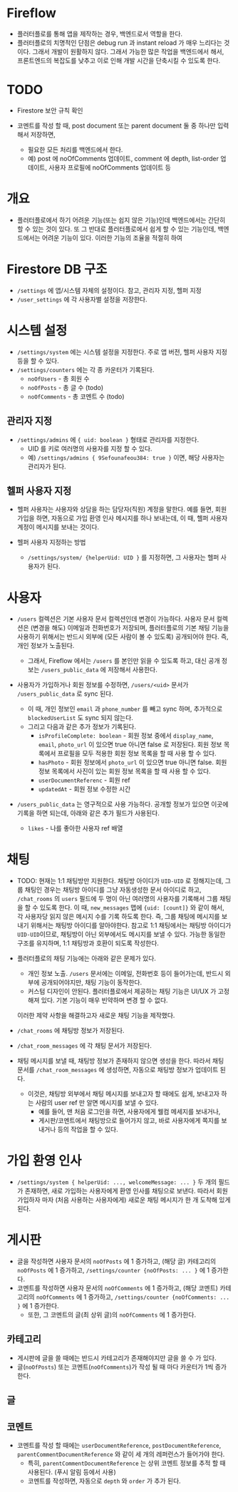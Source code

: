 # Fireflow

* 플러터플로를 통해 앱을 제작하는 경우, 백엔드로서 역할을 한다.
* 플러터플로의 치명적인 단점은 debug run 과 instant reload 가 매우 느리다는 것이다. 그래서 개발이 원활하지 않다. 그래서 가능한 많은 작업을 백엔드에서 해서, 프론트엔드의 복잡도를 낮추고 이로 인해 개발 시간을 단축시킬 수 있도록 한다.

# TODO

* Firestore 보안 규칙 확인

* 코멘트를 작성 할 때, post document 또는 parent document 둘 중 하나만 입력해서 저장하면,
  * 필요한 모든 처리를 백엔드에서 한다.
  * 예) post 에 noOfComments 업데이트, comment 에 depth, list-order 업데이트, 사용자 프로필에 noOfComments 업데이트 등


# 개요

* 플러터플로에서 하기 어려운 기능(또는 쉽지 않은 기능)인데 백엔드에서는 간단히 할 수 있는 것이 있다. 또 그 반대로 플러터플로에서 쉽게 할 수 있는 기능인데, 백엔드에서는 어려운 기능이 있다. 이러한 기능의 조율을 적절히 하여 


# Firestore DB 구조


- `/settings` 에 앱/시스템 자체의 설정이다. 참고, 관리자 지정, 헬퍼 지정
- `/user_settings` 에 각 사용자별 설정을 저장한다.

# 시스템 설정

- `/settings/system` 에는 시스템 설정을 지정한다. 주로 앱 버전, 헬퍼 사용자 지정 등을 할 수 있다.
- `/settings/counters` 에는 각 종 카운터가 기록된다.
  - `noOfUsers` - 총 회원 수
  - `noOfPosts` - 총 글 수 (todo)
  - `noOfComments` - 총 코멘트 수 (todo)

## 관리자 지정

- `/settings/admins` 에 `{ uid: boolean }` 형태로 관리자를 지정한다.
  - UID 를 키로 여러명의 사용자를 지정 할 수 있다.
  - 예) `/settings/admins { 9Sefounafeou384: true }` 이면, 해당 사용자는 관리자가 된다.



## 헬퍼 사용자 지정

- 헬퍼 사용자는 사용자와 상담을 하는 담당자(직원) 계정을 말한다. 예를 들면, 회원 가입을 하면, 자동으로 가입 환영 인사 메시지를 하나 보내는데, 이 때, 헬퍼 사용자 계정이 메시지를 보내는 것이다.

- 헬퍼 사용자 지정하는 방법
    - `/settings/system/ {helperUid: UID }` 를 지정하면, 그 사용자는 헬퍼 사용자가 된다.


# 사용자

- `/users` 컬렉션은 기본 사용자 문서 컬렉션인데 변경이 가능하다. 사용자 문서 컬렉션은 (변경을 해도) 이메일과 전화번호가 저장되며, 플러터플로의 기본 채팅 기능을 사용하기 위해서는 반드시 외부에 (모든 사람이 볼 수 있도록) 공개되어야 한다. 즉, 개인 정보가 노출된다.
  - 그래서, Fireflow 에서는 `/users` 를 본인만 읽을 수 있도록 하고, 대신 공개 정보는 `/users_public_data` 에 저장해서 사용한다.

- 사용자가 가입하거나 회원 정보를 수정하면, `/users/<uid>` 문서가 `/users_public_data` 로 sync 된다.
  - 이 때, 개인 정보인 `email` 과 `phone_number` 를 빼고 sync 하며, 추가적으로 `blockedUserList` 도 sync 되지 않는다.
  - 그리고 다음과 같은 추가 정보가 기록된다.
    - `isProfileComplete: boolean` - 회원 정보 중에서 `display_name`, `email`, `photo_url` 이 있으면 true 아니면 false 로 저장된다. 회원 정보 목록에서 프로필을 모두 적용한 회원 정보 목록을 할 때 사용 할 수 있다.
    - `hasPhoto` - 회원 정보에서 `photo_url` 이 있으면 true 아니면 false. 회원 정보 목록에서 사진이 있는 회원 정보 목록을 할 때 사용 할 수 있다.
    - `userDocumentReferenc` - 회원 ref
    - `updatedAt` - 회원 정보 수정한 시간

- `/users_public_data` 는 영구적으로 사용 가능하다. 공개할 정보가 있으면 이곳에 기록을 하면 되는데, 아래와 같은 추가 필드가 사용된다.
  - `likes` - 나를 좋아한 사용자 ref 배열



# 채팅


- TODO: 현재는 1:1 채팅방만 지원한다. 채팅방 아이디가 `UID-UID` 로 정해지는데, 그룹 채팅인 경우는 채팅방 아이디를 그냥 자동생성한 문서 아이디로 하고, `/chat_rooms` 의 `users` 필드에 두 명이 아닌 여러명의 사용자를 기록해서 그룹 채팅을 할 수 있도록 한다. 이 때, `new_messages` 맵에 `{uid: [count]}` 와 같이 해서, 각 사용자당 읽지 않은 메시지 수를 기록 하도록 한다. 즉, 그룹 채팅에 메시지를 보내기 위해서는 채팅방 아이디를 알아야한다. 참고로 1:1 채팅에서는 채팅방 아이디가 `UID-UID`이므로, 채팅방이 아닌 외부에서도 메시지를 보낼 수 있다. 가능한 동일한 구조를 유지하며, 1:1 채팅방과 호환이 되도록 작성한다.

- 플러터플로의 채팅 기능에는 아래와 같은 문제가 있다.
  - 개인 정보 노출. `/users` 문서에는 이메일, 전화번호 등이 들어가는데, 반드시 외부에 공개되어야지만, 채팅 기능이 동작한다.
  - 커스텀 디자인이 안된다. 플러터플로에서 제공하는 채팅 기능은 UI/UX 가 고정해져 있다. 기본 기능이 매우 빈약하며 변경 할 수 없다.

  이러한 제약 사항을 해결하고자 새로운 채팅 기능을 제작했다.


- `/chat_rooms` 에 채팅방 정보가 저장된다.
- `/chat_room_messages` 에 각 채팅 문서가 저장된다.


- 채팅 메시지를 보낼 때, 채팅방 정보가 존재하지 않으면 생성을 한다. 따라서 채팅 문서를 `/chat_room_messages` 에 생성하면, 자동으로 채팅방 정보가 업데이트 된다.
  - 이것은, 채팅방 외부에서 채팅 메시지를 보내고자 할 때에도 쉽게, 보내고자 하는 사람의 user ref 만 알면 메시지를 보낼 수 있다.
    - 예를 들어, 맨 처음 로그인을 하면, 사용자에게 웰컴 메세지를 보내거나,
    - 게시판/코멘트에서 채팅방으로 들어가지 않고, 바로 사용자에게 쪽지를 보내거나 등의 작업을 할 수 있다.



# 가입 환영 인사

- `/settings/system { helperUid: ..., welcomeMessage: ... }` 두 개의 필드가 존재하면, 새로 가입하는 사용자에게 환영 인사를 채팅으로 보낸다. 따라서 회원 가입하자 마자 (처음 사용하는 사용자에게) 새로운 채팅 메시지가 한 개 도착해 있게 된다.



# 게시판

- 글을 작성하면 사용자 문서의 `noOfPosts` 에 1 증가하고, (해당 글) 카테고리의 `noOfPosts` 에 1 증가하고, `/settings/counter {noOfPosts: ... }` 에 1 증가한다.
- 코멘트를 작성하면 사용자 문서의 `noOfComments` 에 1 증가하고, (해당 코멘트) 카테고리의 `noOfComments` 에 1 증가하고, `/settings/counter {noOfComments: ... }` 에 1 증가한다.
  - 또한, 그 코멘트의 글(최 상위 글)의 `noOfComments` 에 1 증가한다.


## 카테고리

- 게시판에 글을 쓸 때에는 반드시 카테고리가 존재해야지만 글을 쓸 수 가 있다.
- 글(`noOfPosts`) 또는 코멘트(`noOfComments`)가 작성 될 때 마다 카운터가 1씩 증가한다.


## 글

## 코멘트

- 코멘트를 작성 할 때에는 `userDocumentReference`, `postDocumentReference`, `parentCommentDocumentReference` 와 같이 세 개의 레퍼런스가 들어가야 한다.
  - 특히, `parentCommentDocumentReference` 는 상위 코멘트 정보를 추적 할 때 사용된다. (푸시 알림 등에서 사용)
  - 코멘트를 작성하면, 자동으로 `depth` 와 `order` 가 추가 된다.

